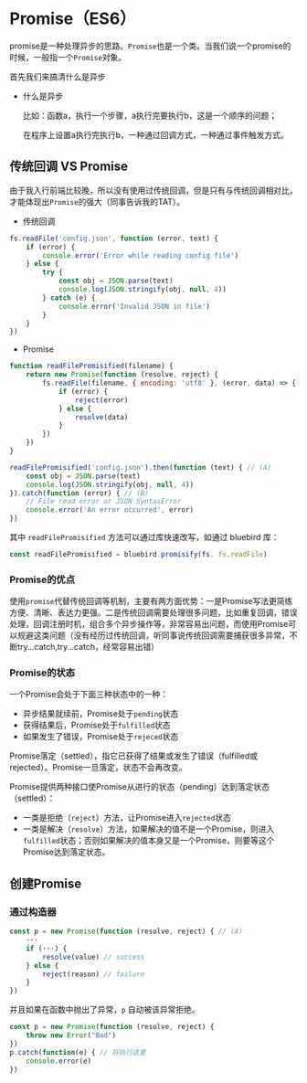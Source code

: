 # Promise（ES6）

promise是一种处理异步的思路。`Promise`也是一个类。当我们说一个promise的时候，一般指一个`Promise`对象。

首先我们来搞清什么是异步

- 什么是异步

  比如：函数a，执行一个步骤，a执行完要执行b，这是一个顺序的问题；

  在程序上设置a执行完执行b，一种通过回调方式，一种通过事件触发方式。

## 传统回调 VS Promise

由于我入行前端比较晚，所以没有使用过传统回调，但是只有与传统回调相对比，才能体现出`Promise`的强大（同事告诉我的TAT）。

- 传统回调

```javascript
fs.readFile('config.json', function (error, text) {
    if (error) {
        console.error('Error while reading config file')
    } else {
        try {
            const obj = JSON.parse(text)
            console.log(JSON.stringify(obj, null, 4))
        } catch (e) {
            console.error('Invalid JSON in file')
        }
    }
})
```

- Promise

```javascript
function readFilePromisified(filename) {
    return new Promise(function (resolve, reject) {
        fs.readFile(filename, { encoding: 'utf8' }, (error, data) => {
            if (error) {
                reject(error)
            } else {
                resolve(data)
            }
        })
    })
}

readFilePromisified('config.json').then(function (text) { // (A)
    const obj = JSON.parse(text)
    console.log(JSON.stringify(obj, null, 4))
}).catch(function (error) { // (B)
    // File read error or JSON SyntaxError
    console.error('An error occurred', error)
})
```

其中 `readFilePromisified` 方法可以通过库快速改写，如通过 bluebird 库：

```javascript
const readFilePromisified = bluebird.promisify(fs. fs.readFile)
```

### Promise的优点

使用`promise`代替传统回调等机制，主要有两方面优势：一是Promise写法更简练方便、清晰、表达力更强。二是传统回调需要处理很多问题，比如重复回调，错误处理，回调注册时机，组合多个异步操作等，非常容易出问题，而使用Promise可以规避这类问题（没有经历过传统回调，听同事说传统回调需要捕获很多异常，不断try…catch,try…catch，经常容易出错）

### Promise的状态

一个Promise会处于下面三种状态中的一种：

- 异步结果就续前，Promise处于`pending`状态
- 获得结果后，Promise处于`fulfilled`状态
- 如果发生了错误，Promise处于`rejeced`状态

Promise落定（settled），指它已获得了结果或发生了错误（fulfilled或rejected）。Promise一旦落定，状态不会再改变。

Promise提供两种接口使Promise从进行的状态（pending）达到落定状态（settled）：

- 一类是拒绝（`reject`）方法，让Promise进入`rejected`状态
- 一类是解决（`resolve`）方法，如果解决的值不是一个Promise，则进入`fulfilled`状态；否则如果解决的值本身又是一个Promise，则要等这个Promise达到落定状态。

## 创建Promise

### 通过构造器

```javascript
const p = new Promise(function (resolve, reject) { // (A)
    ···
    if (···) {
        resolve(value) // success
    } else {
        reject(reason) // failure
    }
})
```

并且如果在函数中抛出了异常，`p` 自动被该异常拒绝。

```javascript
const p = new Promise(function (resolve, reject) {
    throw new Error("Bad")
})
p.catch(function(e) { // 将执行这里
    console.error(e)
})
```

